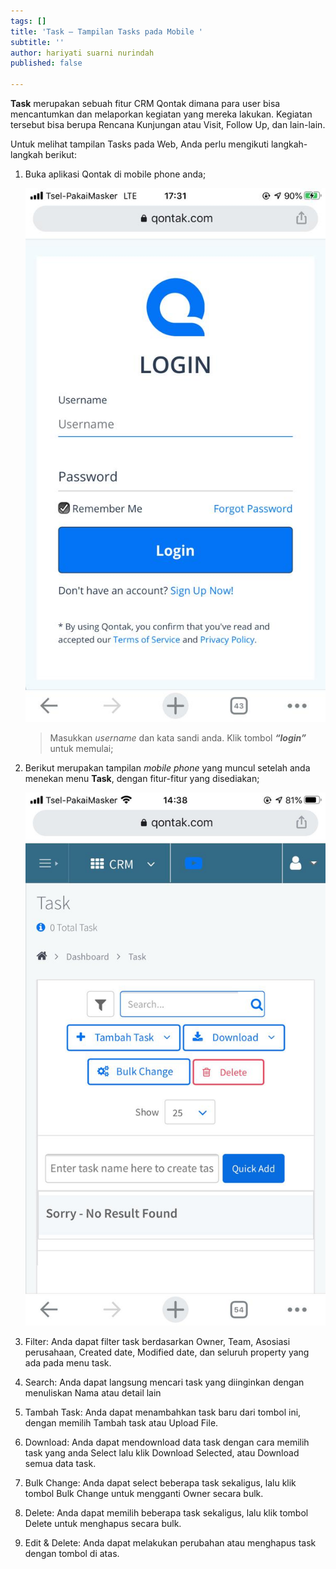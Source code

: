 ```yaml
---
tags: []
title: 'Task – Tampilan Tasks pada Mobile '
subtitle: ''
author: hariyati suarni nurindah
published: false

---
```

**Task** merupakan sebuah fitur CRM Qontak dimana para user bisa mencantumkan dan melaporkan kegiatan yang mereka lakukan. Kegiatan tersebut bisa berupa Rencana Kunjungan atau Visit, Follow Up, dan lain-lain.

Untuk melihat tampilan Tasks pada Web, Anda perlu mengikuti langkah-langkah berikut:

1. Buka aplikasi Qontak di mobile phone anda;

   ![](/uploads/tambahkontak4.jpeg)

   > Masukkan _username_ dan kata sandi anda. Klik tombol **_“login”_** untuk memulai;
2. Berikut merupakan tampilan _mobile phone_ yang muncul setelah anda menekan menu **Task**, dengan fitur-fitur yang disediakan;

   ![](/uploads/tampilantask.jpeg)
3. Filter: Anda dapat filter task berdasarkan Owner, Team, Asosiasi perusahaan, Created date, Modified date, dan seluruh property yang ada pada menu task.
4. Search: Anda dapat langsung mencari task yang diinginkan dengan menuliskan Nama atau detail lain
5. Tambah Task: Anda dapat menambahkan task baru dari tombol ini, dengan memilih Tambah task atau Upload File. 
6. Download: Anda dapat mendownload data task dengan cara memilih task yang anda Select lalu klik Download Selected, atau Download semua data task.
7. Bulk Change: Anda dapat select beberapa task sekaligus, lalu klik tombol Bulk Change untuk mengganti Owner secara bulk.
8. Delete: Anda dapat memilih beberapa task sekaligus, lalu klik tombol Delete untuk menghapus secara bulk.
9. Edit & Delete: Anda dapat melakukan perubahan atau menghapus task dengan tombol di atas.
